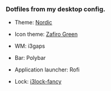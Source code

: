 ### Dotfiles from my desktop config.

* Theme: [Nordic](https://github.com/EliverLara/Nordic)

* Icon theme: [Zafiro Green](https://github.com/zayronxio/Zafiro-icons)

* WM: i3gaps

* Bar: Polybar

* Application launcher: Rofi

* Lock: [i3lock-fancy](https://github.com/meskarune/i3lock-fancy)
